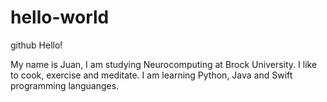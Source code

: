 # hello-world
github
Hello!

My name is Juan, I am studying Neurocomputing at Brock University. I like to cook, exercise and meditate.
I am learning Python, Java and Swift programming languanges.
